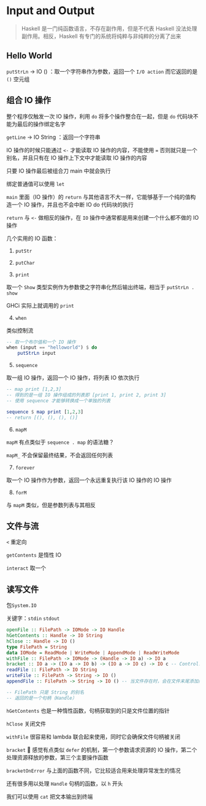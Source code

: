 # Input and Output

> Haskell  是一门纯函数语言，不存在副作用，但是不代表 Haskell 没法处理副作用。相反，Haskell 有专门的系统将纯粹与非纯粹的分离了出来

## Hello World

`putStrLn` -> IO () ：取一个字符串作为参数，返回一个 `I/O action`  而它返回的是 `()` 空元组

## 组合 IO 操作

整个程序仅触发一次 IO 操作，利用 `do` 将多个操作整合在一起，但是 `do` 代码块不能为最后的操作绑定名字

`getLine` -> IO String ：返回一个字符串

IO 操作的时候只能通过 `<-` 才能读取 IO 操作的内容，不能使用 `=` 否则就只是一个别名，并且只有在 IO 操作上下文中才能读取 IO 操作的内容

只要 IO 操作最后被组合刀 main 中就会执行
 
绑定普通值可以使用 `let`

`main` 里面（IO 操作）的 `return` 与其他语言不大一样，它能够基于一个纯的值构造一个 IO 操作，并且也不会中断 IO do 代码块的执行

`return` 与 `<-` 做相反的操作，在 `IO` 操作中通常都是用来创建一个什么都不做的 IO 操作

几个实用的 IO 函数：

1. `putStr`

2. `putChar`

3. `print`

取一个 `Show` 类型实例作为参数使之字符串化然后输出终端，相当于 `putStrLn . show`

GHCi 实际上就调用的 `print`

4. `when`

类似控制流

``` haskell
-- 取一个布尔值和一个 IO 操作
when (input == "helloworld") $ do
    putStrLn input
```

5. `sequence`

取一组 IO 操作，返回一个 IO 操作，将列表 IO 依次执行

``` haskell
-- map print [1,2,3]
-- 得到的是一组 IO 操作组成的列表即 [print 1, print 2, print 3]
-- 使用 sequence 才能够转换成一个单独的列表

sequence $ map print [1,2,3]
-- return [(), (), (), ()]

```

6. `mapM`

`mapM` 有点类似于 `sequence . map` 的语法糖？

`mapM_` 不会保留最终结果，不会返回任何列表

7. `forever`

取一个 IO 操作作为参数，返回一个永远重复执行该 IO 操作的 IO 操作

8. `forM`

与 `mapM` 类似，但是参数列表与其相反

## 文件与流

`<` 重定向

`getContents` 是惰性 IO

`interact` 取一个

## 读写文件

包`System.IO`

关键字：`stdin` `stdout`

``` haskell
openFile :: FilePath -> IOMode -> IO Handle
hGetContents :: Handle -> IO String
hClose :: Handle -> IO ()
type FilePath = String
data IOMode = ReadMode | WriteMode | AppendMode | ReadWriteMode
withFile :: FilePath -> IOMode -> (Handle -> IO a) -> IO a
bracket :: IO a -> (IO a -> IO b) -> (IO a -> IO c) -> IO c -- Control.Exception
readFile :: FilePath -> IO String
writeFile :: FilePath -> String -> IO ()
appendFile :: FilePath -> String -> IO () -- 当文件存在时，会在文件末尾添加内容

-- FilePath 只是 String 的别名
-- 返回的是一个句柄（Handle）
```

`hGetContents` 也是一种惰性函数，句柄获取到的只是文件位置的指针

`hClose` 关闭文件

`withFile` 很容易和 lambda 联合起来使用，同时它会确保文件句柄被关闭

`bracket` 🤔 感觉有点类似 `defer` 的机制，第一个参数请求资源的 IO 操作，第二个处理资源释放的参数，第三个主要操作函数

`bracketOnError` 与上面的函数不同，它比较适合用来处理异常发生的情况

还有很多用以处理 `Handle` 句柄的函数，以 `h` 开头

我们可以使用 `cat` 把文本输出到终端

